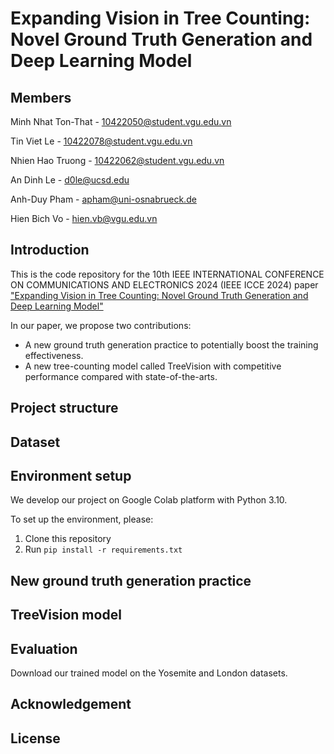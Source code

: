 # Expanding Vision in Tree Counting: Novel Ground Truth Generation and Deep Learning Model

## Members

Minh Nhat Ton-That - 10422050@student.vgu.edu.vn

Tin Viet Le - 10422078@student.vgu.edu.vn

Nhien Hao Truong - 10422062@student.vgu.edu.vn

An Dinh Le - d0le@ucsd.edu

Anh-Duy Pham - apham@uni-osnabrueck.de

Hien Bich Vo - hien.vb@vgu.edu.vn

## Introduction
This is the code repository for the 10th IEEE INTERNATIONAL CONFERENCE ON COMMUNICATIONS AND ELECTRONICS 2024 (IEEE ICCE 2024) paper ["Expanding Vision in
Tree Counting: Novel Ground Truth Generation and Deep Learning Model"](https://ieeexplore.ieee.org/document/10634677) 

In our paper, we propose two contributions:
- A new ground truth generation practice to potentially boost the training effectiveness.
- A new tree-counting model called TreeVision with competitive performance compared with state-of-the-arts.

## Project structure

## Dataset
[//]: # (Nhiên)

## Environment setup
We develop our project on Google Colab platform with Python 3.10.

To set up the environment, please:
 
 1. Clone this repository
 2. Run `pip install -r requirements.txt`

## New ground truth generation practice
[//]: # (Tinle)

## TreeVision model
[//]: # (Minh)

## Evaluation
Download our trained model on the Yosemite and London datasets.

[//]: # (Nhiên gắn cái link drive của từng file weight vào lần lượt chữ Yosemite và chữ london)

## Acknowledgement

## License